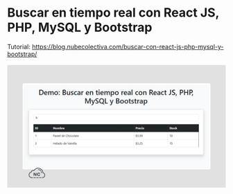 # Buscar en tiempo real con React JS, PHP, MySQL y Bootstrap
Tutorial: https://blog.nubecolectiva.com/buscar-con-react-js-php-mysql-y-bootstrap/
<br><br>
![Buscar en tiempo real con React JS, PHP, MySQL y Bootstrap](https://raw.githubusercontent.com/collectivecloudperu/buscar_en_tiempo_real_con_react_js_php_mysql_boostrap/refs/heads/master/buscador-en-tiempo-react-que-funciona-con-react-php-mysql-y-bootstrap.webp)
